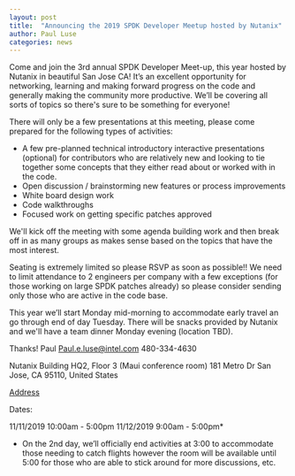 ```yaml
---
layout: post
title:  "Announcing the 2019 SPDK Developer Meetup hosted by Nutanix"
author: Paul Luse
categories: news
---
```


Come and join the 3rd annual SPDK Developer Meet-up, this year hosted by Nutanix in beautiful San Jose CA! It’s an excellent opportunity for networking, learning and making forward progress on the code and generally making the community more productive. We’ll be covering all sorts of topics so there's sure to be something for everyone!

There will only be a few presentations at this meeting, please come prepared for the following types of activities:

* A few pre-planned technical introductory interactive presentations (optional) for contributors who are relatively new and looking to tie together some concepts that they either read about or worked with in the code.
* Open discussion / brainstorming new features or process improvements
* White board design work
* Code walkthroughs
* Focused work on getting specific patches approved

We'll kick off the meeting with some agenda building work and then break off in as many groups as makes sense based on the topics that have the most interest.

Seating is extremely limited so please RSVP as soon as possible!! We need to limit attendance to 2 engineers per company with a few exceptions (for those working on large SPDK patches already) so please consider sending only those who are active in the code base.

This year we’ll start Monday mid-morning to accommodate early travel an go through end of day Tuesday.  There will be snacks provided by Nutanix and we'll have a team dinner Monday evening (location TBD).

Thanks!
Paul
Paul.e.luse@intel.com
480-334-4630

Nutanix
Building HQ2, Floor 3 (Maui conference room)
181 Metro Dr
San Jose, CA 95110, United States

[Address](https://goo.gl/maps/gSS1evgfFJqAhLPq7)

Dates:

11/11/2019 10:00am - 5:00pm
11/12/2019 9:00am - 5:00pm*

* On the 2nd day, we’ll officially end activities at 3:00 to accommodate those needing to catch flights however the room will be available until 5:00 for those who are able to stick around for more discussions, etc.
